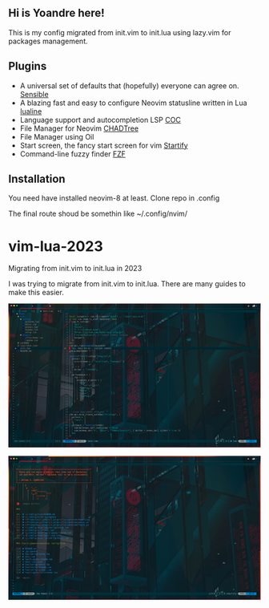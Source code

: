 ## Hi is Yoandre here!
This is my config migrated from init.vim to init.lua using lazy.vim for packages management.

## Plugins
- A universal set of defaults that (hopefully) everyone can agree on. [Sensible](https://github.com/tpope/vim-sensible)
- A blazing fast and easy to configure Neovim statusline written in Lua [lualine](https://github.com/nvim-lualine/lualine.nvim)
- Language support and autocompletion LSP [COC](https://github.com/neoclide/coc.nvim)
- File Manager for Neovim [CHADTree](https://github.com/ms-jpq/chadtree)
- File Manager using Oil
- Start screen, the fancy start screen for vim [Startify](https://github.com/mhinz/vim-startify)
- Command-line fuzzy finder [FZF](https://github.com/junegunn/fzf.vim)

## Installation
You need have installed neovim-8 at least.
Clone repo in .config

The final route shoud be somethin like ~/.config/nvim/

# vim-lua-2023
Migrating from init.vim to init.lua in 2023

I was trying to migrate from init.vim to init.lua. There are many guides to make this easier. 

![Screen](images/image1.png)


![Screen 2](images/image2.png)
